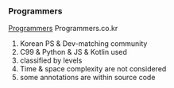 ### Programmers

[Programmers](https://programmers.co.kr) Programmers.co.kr
1) Korean PS & Dev-matching community
2) C99 & Python & JS & Kotlin used
3) classified by levels
4) Time & space complexity are not considered
5) some annotations are within source code
